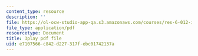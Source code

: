 ```yaml
---
content_type: resource
description: ''
file: https://ol-ocw-studio-app-qa.s3.amazonaws.com/courses/res-6-012-introduction-to-probability-spring-2018/e7107566c842d227317febc01742137a_gH_OmTJ9vQs.pdf
file_type: application/pdf
resourcetype: Document
title: 3play pdf file
uid: e7107566-c842-d227-317f-ebc01742137a
---
```

